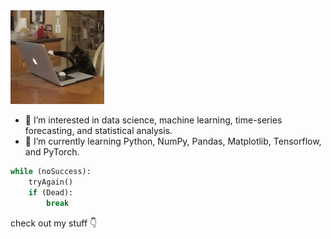 <img src="https://github.com/keyboredcat/keyboredcat/blob/main/keyboardcat.gif" alt="keyboard" width="150"/>

- 🔭 I’m interested in data science, machine learning, time-series forecasting, and statistical analysis.
- 🌱 I’m currently learning Python, NumPy, Pandas, Matplotlib, Tensorflow, and PyTorch.

```python
while (noSuccess):
    tryAgain()
    if (Dead):
        break
```

  check out my stuff 👇

<!--
**keyboredcat/keyboredcat** is a ✨ _special_ ✨ repository because its `README.md` (this file) appears on your GitHub profile.

Here are some ideas to get you started:

- 🔭 I’m currently working on ...
- 🌱 I’m currently learning ...
- 👯 I’m looking to collaborate on ...
- 🤔 I’m looking for help with ...
- 💬 Ask me about ...
- 📫 How to reach me: ...
- 😄 Pronouns: ...
- ⚡ Fun fact: ...
-->
